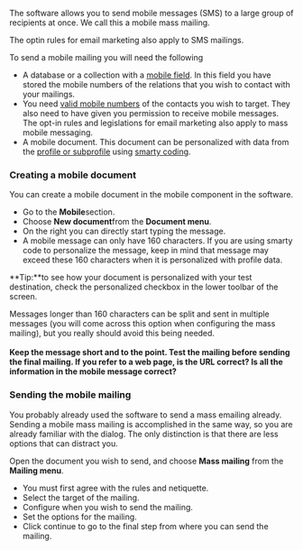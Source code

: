 The software allows you to send mobile messages (SMS) to a large group
of recipients at once. We call this a mobile mass mailing.

The optin rules for email marketing also apply to SMS mailings.

To send a mobile mailing you will need the following

-   A database or a collection with a [mobile
    field](https://www.copernica.com/en/support/database-and-collection-field-types).
    In this field you have stored the mobile numbers of the relations
    that you wish to contact with your mailings.
-   You need [valid mobile
    numbers](https://www.copernica.com/en/support/what-is-a-valid-mobile-number/)
    of the contacts you wish to target. They also need to have given you
    permission to receive mobile messages. The opt-in rules and
    legislations for email marketing also apply to mass mobile
    messaging.
-   A mobile document. This document can be personalized with data from
    the [profile or
    subprofile](https://www.copernica.com/en/support/sending-to-profiles-or-subprofiles)
    using [smarty
    coding](https://www.copernica.com/en/support/personalize-campaigns).

### Creating a mobile document

You can create a mobile document in the mobile component in the
software.

-   Go to the **Mobile**section.
-   Choose **New document**from the **Document menu**.
-   On the right you can directly start typing the message.
-   A mobile message can only have 160 characters. If you are using
    smarty code to personalize the message, keep in mind that message
    may exceed these 160 characters when it is personalized with profile
    data.

**Tip:**to see how your document is personalized with your test
destination, check the personalized checkbox in the lower toolbar of the
screen.

Messages longer than 160 characters can be split and sent in multiple
messages (you will come across this option when configuring the mass
mailing), but you really should avoid this being needed. \
\
**Keep the message short and to the point. Test the mailing before
sending the final mailing. If you refer to a web page, is the URL
correct? Is all the information in the mobile message correct?**

### Sending the mobile mailing

You probably already used the software to send a mass emailing already.
Sending a mobile mass mailing is accomplished in the same way, so you
are already familiar with the dialog. The only distinction is that there
are less options that can distract you.

Open the document you wish to send, and choose **Mass mailing** from the
**Mailing menu**.

-   You must first agree with the rules and netiquette.
-   Select the target of the mailing.
-   Configure when you wish to send the mailing.
-   Set the options for the mailing.
-   Click continue to go to the final step from where you can send the
    mailing.

